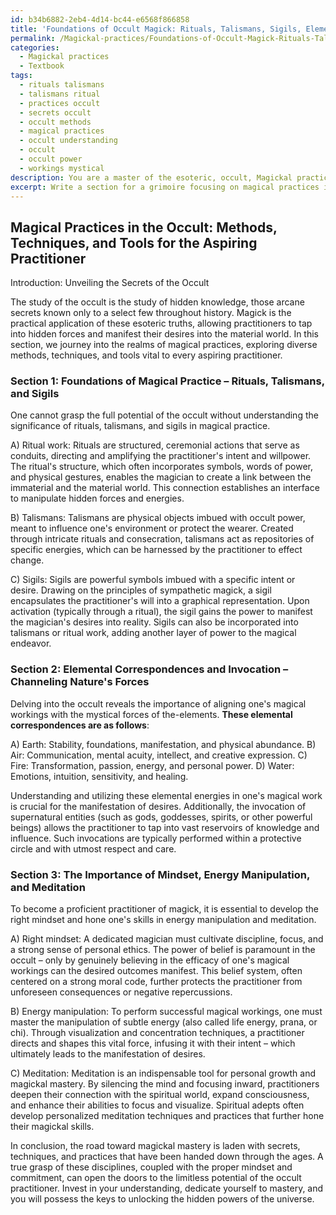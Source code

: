 ```yaml
---
id: b34b6882-2eb4-4d14-bc44-e6568f866858
title: 'Foundations of Occult Magick: Rituals, Talismans, Sigils, Elements, Mindset'
permalink: /Magickal-practices/Foundations-of-Occult-Magick-Rituals-Talismans-Sigils-Elements-Mindset/
categories:
  - Magickal practices
  - Textbook
tags:
  - rituals talismans
  - talismans ritual
  - practices occult
  - secrets occult
  - occult methods
  - magical practices
  - occult understanding
  - occult
  - occult power
  - workings mystical
description: You are a master of the esoteric, occult, Magickal practices and education, you have written many textbooks on the subject in ways that provide students with rich and deep understanding of the subject. You are being asked to write textbook-like sections on a topic and you do it with full context, explainability, and reliability in accuracy to the true facts of the topic at hand, in a textbook style that a student would easily be able to learn from, in a rich, engaging, and contextual way. Always include relevant context (such as formulas and history), related concepts, and in a way that someone can gain deep insights from.
excerpt: Write a section for a grimoire focusing on magical practices in the occult. Discuss the various methods, techniques, and tools used in these practices, such as ritual work, talismans, sigils, elemental correspondences, and invocation. Additionally, provide insights and guidance for initiates on the importance of the right mindset, energy manipulation, and meditation in order to enhance their skills in performing successful magical workings.
---
```


## Magical Practices in the Occult: Methods, Techniques, and Tools for the Aspiring Practitioner

Introduction: Unveiling the Secrets of the Occult

The study of the occult is the study of hidden knowledge, those arcane secrets known only to a select few throughout history. Magick is the practical application of these esoteric truths, allowing practitioners to tap into hidden forces and manifest their desires into the material world. In this section, we journey into the realms of magical practices, exploring diverse methods, techniques, and tools vital to every aspiring practitioner. 

### Section 1: Foundations of Magical Practice – Rituals, Talismans, and Sigils

One cannot grasp the full potential of the occult without understanding the significance of rituals, talismans, and sigils in magical practice. 

A) Ritual work: Rituals are structured, ceremonial actions that serve as conduits, directing and amplifying the practitioner's intent and willpower. The ritual's structure, which often incorporates symbols, words of power, and physical gestures, enables the magician to create a link between the immaterial and the material world. This connection establishes an interface to manipulate hidden forces and energies.

B) Talismans: Talismans are physical objects imbued with occult power, meant to influence one's environment or protect the wearer. Created through intricate rituals and consecration, talismans act as repositories of specific energies, which can be harnessed by the practitioner to effect change.

C) Sigils: Sigils are powerful symbols imbued with a specific intent or desire. Drawing on the principles of sympathetic magick, a sigil encapsulates the practitioner's will into a graphical representation. Upon activation (typically through a ritual), the sigil gains the power to manifest the magician's desires into reality. Sigils can also be incorporated into talismans or ritual work, adding another layer of power to the magical endeavor.

### Section 2: Elemental Correspondences and Invocation – Channeling Nature's Forces

Delving into the occult reveals the importance of aligning one's magical workings with the mystical forces of the-elements. **These elemental correspondences are as follows**:

A) Earth: Stability, foundations, manifestation, and physical abundance.
B) Air: Communication, mental acuity, intellect, and creative expression.
C) Fire: Transformation, passion, energy, and personal power.
D) Water: Emotions, intuition, sensitivity, and healing.

Understanding and utilizing these elemental energies in one's magical work is crucial for the manifestation of desires. Additionally, the invocation of supernatural entities (such as gods, goddesses, spirits, or other powerful beings) allows the practitioner to tap into vast reservoirs of knowledge and influence. Such invocations are typically performed within a protective circle and with utmost respect and care.

### Section 3: The Importance of Mindset, Energy Manipulation, and Meditation

To become a proficient practitioner of magick, it is essential to develop the right mindset and hone one's skills in energy manipulation and meditation. 

A) Right mindset: A dedicated magician must cultivate discipline, focus, and a strong sense of personal ethics. The power of belief is paramount in the occult – only by genuinely believing in the efficacy of one's magical workings can the desired outcomes manifest. This belief system, often centered on a strong moral code, further protects the practitioner from unforeseen consequences or negative repercussions.

B) Energy manipulation: To perform successful magical workings, one must master the manipulation of subtle energy (also called life energy, prana, or chi). Through visualization and concentration techniques, a practitioner directs and shapes this vital force, infusing it with their intent – which ultimately leads to the manifestation of desires.

C) Meditation: Meditation is an indispensable tool for personal growth and magickal mastery. By silencing the mind and focusing inward, practitioners deepen their connection with the spiritual world, expand consciousness, and enhance their abilities to focus and visualize. Spiritual adepts often develop personalized meditation techniques and practices that further hone their magickal skills.

In conclusion, the road toward magickal mastery is laden with secrets, techniques, and practices that have been handed down through the ages. A true grasp of these disciplines, coupled with the proper mindset and commitment, can open the doors to the limitless potential of the occult practitioner. Invest in your understanding, dedicate yourself to mastery, and you will possess the keys to unlocking the hidden powers of the universe.
